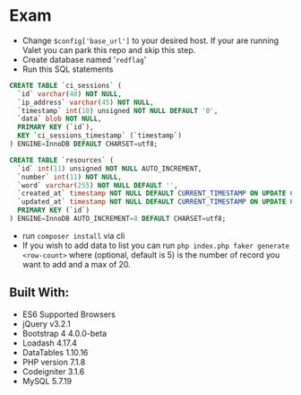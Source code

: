 # Exam

- Change ```$config['base_url']``` to your desired host. If your are running Valet you can park this repo and skip this step.
- Create database named '```redflag```'
- Run this SQL statements
```sql
CREATE TABLE `ci_sessions` (
  `id` varchar(40) NOT NULL,
  `ip_address` varchar(45) NOT NULL,
  `timestamp` int(10) unsigned NOT NULL DEFAULT '0',
  `data` blob NOT NULL,
  PRIMARY KEY (`id`),
  KEY `ci_sessions_timestamp` (`timestamp`)
) ENGINE=InnoDB DEFAULT CHARSET=utf8;
```

```sql
CREATE TABLE `resources` (
  `id` int(11) unsigned NOT NULL AUTO_INCREMENT,
  `number` int(11) NOT NULL,
  `word` varchar(255) NOT NULL DEFAULT '',
  `created_at` timestamp NOT NULL DEFAULT CURRENT_TIMESTAMP ON UPDATE CURRENT_TIMESTAMP,
  `updated_at` timestamp NOT NULL DEFAULT CURRENT_TIMESTAMP ON UPDATE CURRENT_TIMESTAMP,
  PRIMARY KEY (`id`)
) ENGINE=InnoDB AUTO_INCREMENT=8 DEFAULT CHARSET=utf8;
```
- run ``` composer install ``` via cli
- If you wish to add data to list you can run ``` php index.php faker generate <row-count> ``` where <row-count> (optional, default is 5) is the number of record you want to add and a max of 20.


## Built With:

- ES6 Supported Browsers
- jQuery v3.2.1
- Bootstrap 4 4.0.0-beta
- Loadash 4.17.4
- DataTables 1.10.16
- PHP version 7.1.8
- Codeigniter 3.1.6
- MySQL 5.7.19
